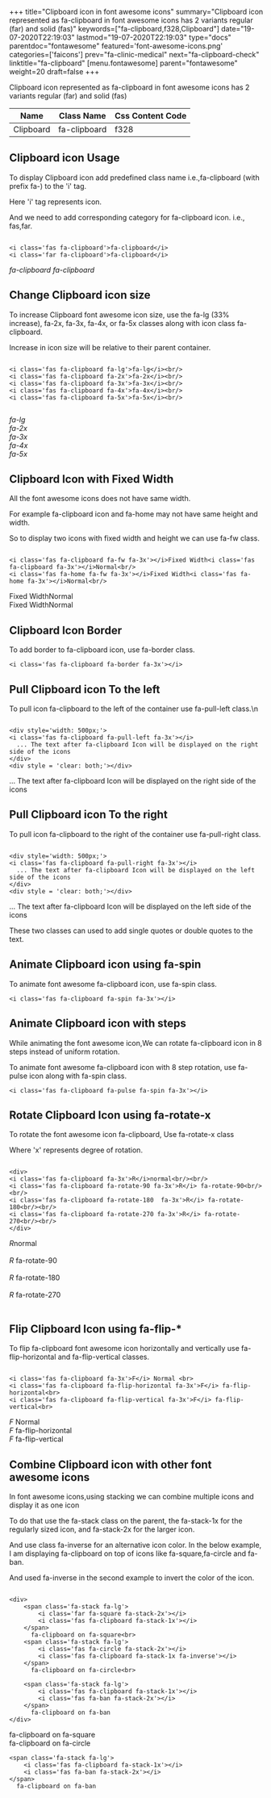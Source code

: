 +++
title="Clipboard icon in font awesome icons"
summary="Clipboard icon represented as fa-clipboard in font awesome icons has 2 variants regular (far) and solid (fas)"
keywords=["fa-clipboard,f328,Clipboard"]
date="19-07-2020T22:19:03"
lastmod="19-07-2020T22:19:03"
type="docs"
parentdoc="fontawesome"
featured='font-awesome-icons.png'
categories=['faicons']
prev="fa-clinic-medical"
next="fa-clipboard-check"
linktitle="fa-clipboard"
[menu.fontawesome]
parent="fontawesome"
weight=20
draft=false
+++


Clipboard icon represented as fa-clipboard in font awesome icons has 2 variants regular (far) and solid (fas)

<div class='table-responsive'><table class='table'><thead><tr><th>Name</th><th>Class Name</th><th>Css Content Code</th></tr></thead><tbody><tr><td>Clipboard</td><td>fa-clipboard</td><td>f328</td></tr></tbody></table></div>



## Clipboard icon Usage

To display Clipboard icon add predefined class name i.e.,fa-clipboard (with prefix fa-) to the 'i' tag.

Here 'i' tag represents icon.

And we need to add corresponding category for fa-clipboard icon. i.e., fas,far.


```

<i class='fas fa-clipboard'>fa-clipboard</i>
<i class='far fa-clipboard'>fa-clipboard</i>
```

<i class='fas fa-clipboard'>fa-clipboard</i>
<i class='far fa-clipboard'>fa-clipboard</i>




## Change Clipboard icon size
To increase Clipboard font awesome icon size, use the fa-lg (33% increase), fa-2x, fa-3x, fa-4x, or fa-5x classes along with icon class fa-clipboard.

Increase in icon size will be relative to their parent container. 

```

<i class='fas fa-clipboard fa-lg'>fa-lg</i><br/>
<i class='fas fa-clipboard fa-2x'>fa-2x</i><br/>
<i class='fas fa-clipboard fa-3x'>fa-3x</i><br/>
<i class='fas fa-clipboard fa-4x'>fa-4x</i><br/>
<i class='fas fa-clipboard fa-5x'>fa-5x</i><br/>
            
```

<i class='fas fa-clipboard fa-lg'>fa-lg</i><br/>
<i class='fas fa-clipboard fa-2x'>fa-2x</i><br/>
<i class='fas fa-clipboard fa-3x'>fa-3x</i><br/>
<i class='fas fa-clipboard fa-4x'>fa-4x</i><br/>
<i class='fas fa-clipboard fa-5x'>fa-5x</i><br/>
            



## Clipboard Icon with Fixed Width 

All the font awesome icons does not have same width.

For example fa-clipboard icon and fa-home may not have same height and width.

So to display two icons with fixed width and height we can use fa-fw class.


```

<i class='fas fa-clipboard fa-fw fa-3x'></i>Fixed Width<i class='fas fa-clipboard fa-3x'></i>Normal<br/>
<i class='fas fa-home fa-fw fa-3x'></i>Fixed Width<i class='fas fa-home fa-3x'></i>Normal<br/>
```

<i class='fas fa-clipboard fa-fw fa-3x'></i>Fixed Width<i class='fas fa-clipboard fa-3x'></i>Normal<br/>
<i class='fas fa-home fa-fw fa-3x'></i>Fixed Width<i class='fas fa-home fa-3x'></i>Normal<br/>



## Clipboard Icon Border 

To add border to fa-clipboard icon, use fa-border class.


```
<i class='fas fa-clipboard fa-border fa-3x'></i>

```
<i class='fas fa-clipboard fa-border fa-3x'></i>





## Pull Clipboard icon To the left

To pull icon fa-clipboard to the left of the container use fa-pull-left class.\n

```

<div style='width: 500px;'>
<i class='fas fa-clipboard fa-pull-left fa-3x'></i>
  ... The text after fa-clipboard Icon will be displayed on the right side of the icons
</div>
<div style = 'clear: both;'></div>
```

<div style='width: 500px;'>
<i class='fas fa-clipboard fa-pull-left fa-3x'></i>
  ... The text after fa-clipboard Icon will be displayed on the right side of the icons
</div>
<div style = 'clear: both;'></div>




## Pull Clipboard icon To the right
To pull icon fa-clipboard to the right of the container use fa-pull-right class.

```

<div style='width: 500px;'>
<i class='fas fa-clipboard fa-pull-right fa-3x'></i>
  ... The text after fa-clipboard Icon will be displayed on the left side of the icons
</div>
<div style = 'clear: both;'></div>
```

<div style='width: 500px;'>
<i class='fas fa-clipboard fa-pull-right fa-3x'></i>
  ... The text after fa-clipboard Icon will be displayed on the left side of the icons
</div>
<div style = 'clear: both;'></div>

These two classes can used to add single quotes or double quotes to the text.


## Animate Clipboard icon using fa-spin
To animate font awesome fa-clipboard icon, use fa-spin class.

```
<i class='fas fa-clipboard fa-spin fa-3x'></i>
```
<i class='fas fa-clipboard fa-spin fa-3x'></i>




## Animate Clipboard icon with steps
While animating the font awesome icon,We can rotate fa-clipboard icon in 8 steps instead of uniform rotation.

To animate font awesome fa-clipboard icon with 8 step rotation, use fa-pulse icon along with fa-spin class.


```
<i class='fas fa-clipboard fa-pulse fa-spin fa-3x'></i>

```
<i class='fas fa-clipboard fa-pulse fa-spin fa-3x'></i>





## Rotate Clipboard Icon using fa-rotate-x
To rotate the font awesome icon fa-clipboard, Use fa-rotate-x class

Where 'x' represents degree of rotation.


```

<div>
<i class='fas fa-clipboard fa-3x'>R</i>normal<br/><br/>
<i class='fas fa-clipboard fa-rotate-90 fa-3x'>R</i> fa-rotate-90<br/><br/> 
<i class='fas fa-clipboard fa-rotate-180  fa-3x'>R</i> fa-rotate-180<br/><br/> 
<i class='fas fa-clipboard fa-rotate-270 fa-3x'>R</i> fa-rotate-270<br/><br/>
</div>
```

<div>
<i class='fas fa-clipboard fa-3x'>R</i>normal<br/><br/>
<i class='fas fa-clipboard fa-rotate-90 fa-3x'>R</i> fa-rotate-90<br/><br/> 
<i class='fas fa-clipboard fa-rotate-180  fa-3x'>R</i> fa-rotate-180<br/><br/> 
<i class='fas fa-clipboard fa-rotate-270 fa-3x'>R</i> fa-rotate-270<br/><br/>
</div>




## Flip Clipboard Icon using fa-flip-*
To flip fa-clipboard font awesome icon horizontally and vertically use fa-flip-horizontal and fa-flip-vertical classes. 

```

<i class='fas fa-clipboard fa-3x'>F</i> Normal <br>
<i class='fas fa-clipboard fa-flip-horizontal fa-3x'>F</i> fa-flip-horizontal<br>
<i class='fas fa-clipboard fa-flip-vertical fa-3x'>F</i> fa-flip-vertical<br>
```

<i class='fas fa-clipboard fa-3x'>F</i> Normal <br>
<i class='fas fa-clipboard fa-flip-horizontal fa-3x'>F</i> fa-flip-horizontal<br>
<i class='fas fa-clipboard fa-flip-vertical fa-3x'>F</i> fa-flip-vertical<br>




## Combine Clipboard icon with other font awesome icons
In font awesome icons,using stacking we can combine multiple icons and display it as one icon 

To do that use the fa-stack class on the parent, the fa-stack-1x for the regularly sized icon, and fa-stack-2x for the larger icon.

And use class fa-inverse for an alternative icon color. 
In the below example, I am displaying fa-clipboard on top of icons like fa-square,fa-circle and fa-ban.

And used fa-inverse in the second example to invert the color of the icon.

```

<div>
    <span class='fa-stack fa-lg'>
        <i class='far fa-square fa-stack-2x'></i>
        <i class='fas fa-clipboard fa-stack-1x'></i>
    </span>
      fa-clipboard on fa-square<br>
    <span class='fa-stack fa-lg'>
        <i class='fas fa-circle fa-stack-2x'></i>
        <i class='fas fa-clipboard fa-stack-1x fa-inverse'></i>
    </span>
      fa-clipboard on fa-circle<br>

    <span class='fa-stack fa-lg'>
        <i class='fas fa-clipboard fa-stack-1x'></i>
        <i class='fas fa-ban fa-stack-2x'></i>
    </span>
      fa-clipboard on fa-ban
</div>
```

<div>
    <span class='fa-stack fa-lg'>
        <i class='far fa-square fa-stack-2x'></i>
        <i class='fas fa-clipboard fa-stack-1x'></i>
    </span>
      fa-clipboard on fa-square<br>
    <span class='fa-stack fa-lg'>
        <i class='fas fa-circle fa-stack-2x'></i>
        <i class='fas fa-clipboard fa-stack-1x fa-inverse'></i>
    </span>
      fa-clipboard on fa-circle<br>

    <span class='fa-stack fa-lg'>
        <i class='fas fa-clipboard fa-stack-1x'></i>
        <i class='fas fa-ban fa-stack-2x'></i>
    </span>
      fa-clipboard on fa-ban
</div>






